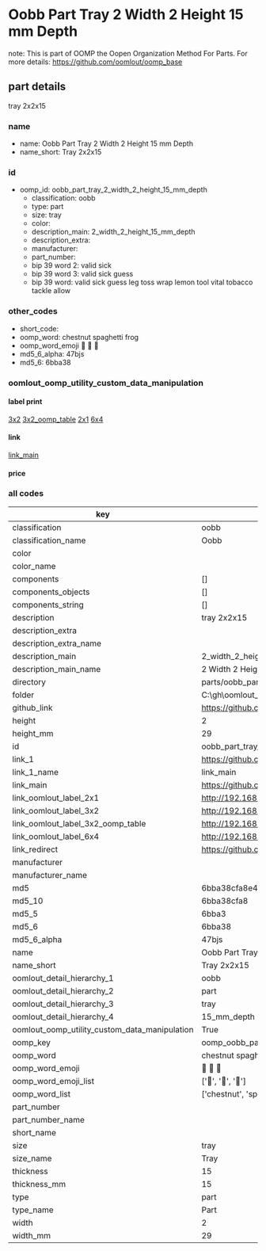 # Oobb Part Tray 2 Width 2 Height 15 mm Depth  

note: This is part of OOMP the Oopen Organization Method For Parts. For more details: https://github.com/oomlout/oomp_base

##  part details
  



tray 2x2x15



### name
* name: Oobb Part Tray 2 Width 2 Height 15 mm Depth
* name_short: Tray 2x2x15 
### id
* oomp_id: oobb_part_tray_2_width_2_height_15_mm_depth
  * classification: oobb
  * type: part
  * size: tray
  * color: 
  * description_main: 2_width_2_height_15_mm_depth
  * description_extra: 
  * manufacturer: 
  * part_number: 
  * bip 39 word 2: valid sick
  * bip 39 word 3: valid sick guess
  * bip 39 word: valid sick guess leg toss wrap lemon tool vital tobacco tackle allow

### other_codes
* short_code: 
* oomp_word: chestnut spaghetti frog
* oomp_word_emoji :chestnut: :spaghetti: :frog:
* md5_6_alpha: 47bjs
* md5_6: 6bba38






### oomlout_oomp_utility_custom_data_manipulation
#### label print
[3x2](http://192.168.1.245:1112/?label=oomp%2047bjs)
[3x2_oomp_table](http://192.168.1.108:1112/?label=oomp%2047bjs)
[2x1](http://192.168.1.242:1112/?label=oomp%2047bjs)
[6x4](http://192.168.1.55:1112/?label=oomp%2047bjs)    

#### link

[link_main](https://github.com/oomlout/oomlout_oobb_version_4_generated_parts/tree/main/navigation_oomp/oobb/part/tray/2_width_2_height_15_mm_depth/part)                              

#### price







### all codes 
| key | value |  
| --- | --- |  
| classification | oobb |  
| classification_name | Oobb |  
| color |  |  
| color_name |  |  
| components | [] |  
| components_objects | [] |  
| components_string | [] |  
| description | tray 2x2x15 |  
| description_extra |  |  
| description_extra_name |  |  
| description_main | 2_width_2_height_15_mm_depth |  
| description_main_name | 2 Width 2 Height 15 mm Depth |  
| directory | parts/oobb_part_tray_2_width_2_height_15_mm_depth |  
| folder | C:\gh\oomlout_oobb_version_4_generated_parts\parts\oobb_part_tray_2_width_2_height_15_mm_depth |  
| github_link | https://github.com/oomlout/oomlout_oomp_part_src/tree/main/parts/oobb_part_tray_2_width_2_height_15_mm_depth |  
| height | 2 |  
| height_mm | 29 |  
| id | oobb_part_tray_2_width_2_height_15_mm_depth |  
| link_1 | https://github.com/oomlout/oomlout_oobb_version_4_generated_parts/tree/main/navigation_oomp/oobb/part/tray/2_width_2_height_15_mm_depth/part |  
| link_1_name | link_main |  
| link_main | https://github.com/oomlout/oomlout_oobb_version_4_generated_parts/tree/main/navigation_oomp/oobb/part/tray/2_width_2_height_15_mm_depth/part |  
| link_oomlout_label_2x1 | http://192.168.1.242:1112/?label=oomp%2047bjs |  
| link_oomlout_label_3x2 | http://192.168.1.245:1112/?label=oomp%2047bjs |  
| link_oomlout_label_3x2_oomp_table | http://192.168.1.108:1112/?label=oomp%2047bjs |  
| link_oomlout_label_6x4 | http://192.168.1.55:1112/?label=oomp%2047bjs |  
| link_redirect | https://github.com/oomlout/oomlout_oobb_version_4_generated_parts/tree/main/parts/oobb_tray_02_02_15 |  
| manufacturer |  |  
| manufacturer_name |  |  
| md5 | 6bba38cfa8e4affbf872d7f4cef1f786 |  
| md5_10 | 6bba38cfa8 |  
| md5_5 | 6bba3 |  
| md5_6 | 6bba38 |  
| md5_6_alpha | 47bjs |  
| name | Oobb Part Tray 2 Width 2 Height 15 mm Depth |  
| name_short | Tray 2x2x15  |  
| oomlout_detail_hierarchy_1 | oobb |  
| oomlout_detail_hierarchy_2 | part |  
| oomlout_detail_hierarchy_3 | tray |  
| oomlout_detail_hierarchy_4 | 15_mm_depth |  
| oomlout_oomp_utility_custom_data_manipulation | True |  
| oomp_key | oomp_oobb_part_tray_2_width_2_height_15_mm_depth |  
| oomp_word | chestnut spaghetti frog |  
| oomp_word_emoji | :chestnut: :spaghetti: :frog: |  
| oomp_word_emoji_list | [':chestnut:', ':spaghetti:', ':frog:'] |  
| oomp_word_list | ['chestnut', 'spaghetti', 'frog'] |  
| part_number |  |  
| part_number_name |  |  
| short_name |  |  
| size | tray |  
| size_name | Tray |  
| thickness | 15 |  
| thickness_mm | 15 |  
| type | part |  
| type_name | Part |  
| width | 2 |  
| width_mm | 29 |  
